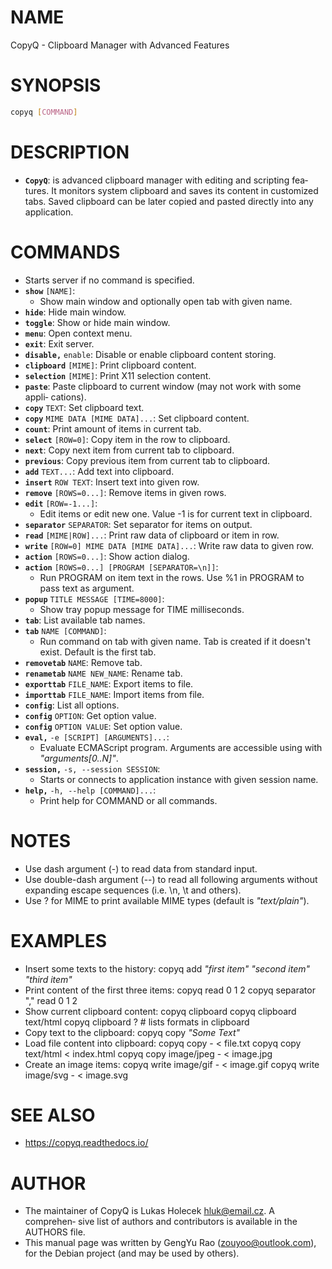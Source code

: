 # NAME

CopyQ - Clipboard Manager with Advanced Features

# SYNOPSIS
```sh
copyq [COMMAND]
```

# DESCRIPTION

 - **`CopyQ`**: is  advanced  clipboard  manager with editing and scripting fea‐
   tures. It monitors system clipboard and saves its content in customized
   tabs. Saved clipboard can be later copied and pasted directly into  any
   application.

# COMMANDS

 - Starts server if no command is specified.
 - **`show`** `[NAME]`:
   - Show main window and optionally open tab with given name.
 - **`hide`**: Hide main window.
 - **`toggle`**: Show or hide main window.
 - **`menu`**: Open context menu.
 - **`exit`**: Exit server.
 - **`disable,`** `enable`: Disable or enable clipboard content storing.
 - **`clipboard`** `[MIME]`: Print clipboard content.
 - **`selection`** `[MIME]`: Print X11 selection content.
 - **`paste`**: Paste clipboard to current window (may not work with some appli‐
     cations).
 - **`copy`** `TEXT`: Set clipboard text.
 - **`copy`** `MIME DATA [MIME DATA]...`: Set clipboard content.
 - **`count`**: Print amount of items in current tab.
 - **`select`** `[ROW=0]`: Copy item in the row to clipboard.
 - **`next`**: Copy next item from current tab to clipboard.
 - **`previous`**: Copy previous item from current tab to clipboard.
 - **`add`** `TEXT...`: Add text into clipboard.
 - **`insert`** `ROW TEXT`: Insert text into given row.
 - **`remove`** `[ROWS=0...]`: Remove items in given rows.
 - **`edit`** `[ROW=-1...]`:
   - Edit  items  or  edit  new one.  Value -1 is for current text in
     clipboard.
 - **`separator`** `SEPARATOR`: Set separator for items on output.
 - **`read`** `[MIME|ROW]...`: Print raw data of clipboard or item in row.
 - **`write`** `[ROW=0] MIME DATA [MIME DATA]...`: Write raw data to given row.
 - **`action`** `[ROWS=0...]`: Show action dialog.
 - **`action`** `[ROWS=0...] [PROGRAM [SEPARATOR=\n]]`:
   - Run PROGRAM on item text in the rows.  Use %1 in PROGRAM to pass
     text as argument.
 - **`popup`** `TITLE MESSAGE [TIME=8000]`:
   - Show tray popup message for TIME milliseconds.
 - **`tab`**: List available tab names.
 - **`tab`** `NAME [COMMAND]`:
   - Run command on tab with  given  name.   Tab  is  created  if  it
     doesn't exist.  Default is the first tab.
 - **`removetab`** `NAME`: Remove tab.
 - **`renametab`** `NAME NEW_NAME`: Rename tab.
 - **`exporttab`** `FILE_NAME`: Export items to file.
 - **`importtab`** `FILE_NAME`: Import items from file.
 - **`config`**: List all options.
 - **`config`** `OPTION`: Get option value.
 - **`config`** `OPTION VALUE`: Set option value.
 - **`eval,`** `-e [SCRIPT] [ARGUMENTS]...`:
   - Evaluate  ECMAScript  program.   Arguments  are accessible using
     with *"arguments[0..N]"*.
 - **`session,`** `-s, --session SESSION`:
   - Starts or connects to application instance  with  given  session
     name.
 - **`help,`** `-h, --help [COMMAND]...`:
   - Print help for COMMAND or all commands.

# NOTES

 - Use dash argument (-) to read data from standard input.
 - Use  double-dash  argument (--) to read all following arguments without
   expanding escape sequences (i.e. \n, \t and others).
 - Use ? for MIME to print available MIME types (default is *"text/plain"*).

# EXAMPLES

 - Insert some texts to the history:
     copyq add *"first item"* *"second item"* *"third item"*
 - Print content of the first three items:
     copyq read 0 1 2 copyq separator "," read 0 1 2
 - Show current clipboard content:
     copyq clipboard copyq clipboard text/html copyq clipboard  \?  \#
     lists formats in clipboard
 - Copy text to the clipboard:
     copyq copy *"Some Text"*
 - Load file content into clipboard:
     copyq  copy - < file.txt copyq copy text/html < index.html copyq
     copy image/jpeg - < image.jpg
 - Create an image items:
     copyq write image/gif - < image.gif copyq write  image/svg  -  <
     image.svg

# SEE ALSO

 - https://copyq.readthedocs.io/

# AUTHOR

 - The  maintainer of CopyQ is Lukas Holecek <hluk@email.cz>. A comprehen‐
   sive list of authors and contributors is available in the AUTHORS file.
 - This manual page was written by GengYu  Rao  (zouyoo@outlook.com),  for
   the Debian project (and may be used by others).
